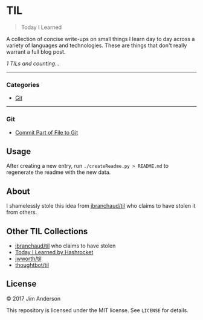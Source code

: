 # TIL

> Today I Learned

A collection of concise write-ups on small things I learn day to day across a
variety of languages and technologies. These are things that don't really
warrant a full blog post.


_1 TILs and counting..._

---

### Categories

* [Git](#git)

---

### Git

- [Commit Part of File to Git](git/commit-part-of-file.md)

## Usage

After creating a new entry, run `./createReadme.py > README.md` to regenerate
the readme with the new data.

## About

I shamelessly stole this idea from
[jbranchaud/til](https://github.com/jbranchaud/til) who claims to have stolen
it from others.

## Other TIL Collections

* [jbranchaud/til](https://github.com/jbranchaud/til) who claims to have stolen
* [Today I Learned by Hashrocket](https://til.hashrocket.com)
* [jwworth/til](https://github.com/jwworth/til)
* [thoughtbot/til](https://github.com/thoughtbot/til)

## License

&copy; 2017 Jim Anderson

This repository is licensed under the MIT license. See `LICENSE` for
details.
